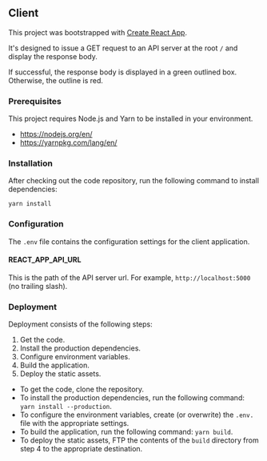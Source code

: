 ## Client

This project was bootstrapped with [Create React App](https://github.com/facebookincubator/create-react-app).

It's designed to issue a GET request to an API server at the root `/` and display the response body.

If successful, the response body is displayed in a green outlined box. Otherwise, the outline is red.

### Prerequisites

This project requires Node.js and Yarn to be installed in your environment.

* https://nodejs.org/en/
* https://yarnpkg.com/lang/en/

### Installation

After checking out the code repository, run the following command to install dependencies:

`yarn install`

### Configuration

The `.env` file contains the configuration settings for the client application.

#### REACT_APP_API_URL

This is the path of the API server url. For example, `http://localhost:5000` (no trailing slash).

### Deployment

Deployment consists of the following steps:

1. Get the code.
2. Install the production dependencies.
3. Configure environment variables.
4. Build the application.
5. Deploy the static assets.

- To get the code, clone the repository.
- To install the production dependencies, run the following command: `yarn install --production`.
- To configure the environment variables, create (or overwrite) the `.env.` file with the appropriate settings.
- To build the application, run the following command: `yarn build`.
- To deploy the static assets, FTP the contents of the `build` directory from step 4 to the appropriate destination.
